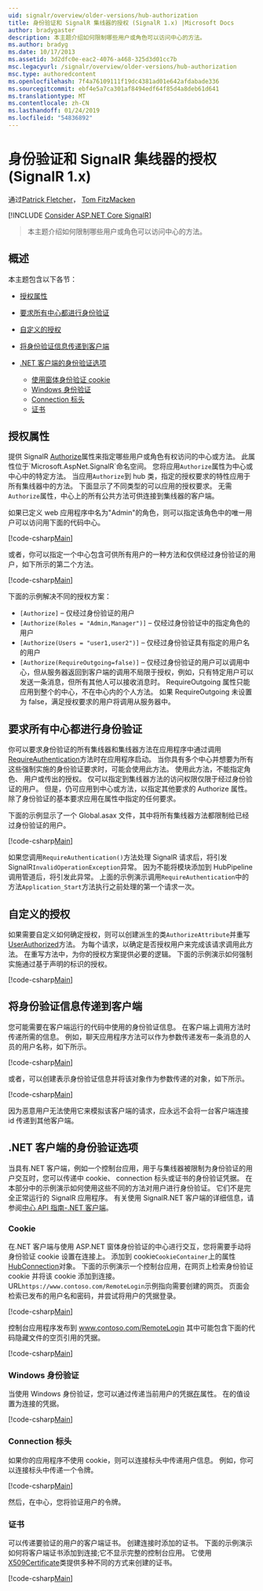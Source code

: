 ```yaml
---
uid: signalr/overview/older-versions/hub-authorization
title: 身份验证和 SignalR 集线器的授权 (SignalR 1.x) |Microsoft Docs
author: bradygaster
description: 本主题介绍如何限制哪些用户或角色可以访问中心的方法。
ms.author: bradyg
ms.date: 10/17/2013
ms.assetid: 3d2dfc0e-eac2-4076-a468-325d3d01cc7b
msc.legacyurl: /signalr/overview/older-versions/hub-authorization
msc.type: authoredcontent
ms.openlocfilehash: 7f4a76109111f19dc4381ad01e642afdabade336
ms.sourcegitcommit: ebf4e5a7ca301af8494edf64f85d4a8deb61d641
ms.translationtype: MT
ms.contentlocale: zh-CN
ms.lasthandoff: 01/24/2019
ms.locfileid: "54836892"
---
```

<a name="authentication-and-authorization-for-signalr-hubs-signalr-1x"></a>身份验证和 SignalR 集线器的授权 (SignalR 1.x)
====================
通过[Patrick Fletcher](https://github.com/pfletcher)， [Tom FitzMacken](https://github.com/tfitzmac)

[!INCLUDE [Consider ASP.NET Core SignalR](~/includes/signalr/signalr-version-disambiguation.md)]

> 本主题介绍如何限制哪些用户或角色可以访问中心的方法。


## <a name="overview"></a>概述

本主题包含以下各节：

- [授权属性](#authorizeattribute)
- [要求所有中心都进行身份验证](#requireauth)
- [自定义的授权](#custom)
- [将身份验证信息传递到客户端](#passauth)
- [.NET 客户端的身份验证选项](#authoptions)

    - [使用窗体身份验证 cookie](#cookie)
    - [Windows 身份验证](#windows)
    - [Connection 标头](#header)
    - [证书](#certificate)

<a id="authorizeattribute"></a>

## <a name="authorize-attribute"></a>授权属性

提供 SignalR [Authorize](https://msdn.microsoft.com/library/microsoft.aspnet.signalr.authorizeattribute(v=vs.111).aspx)属性来指定哪些用户或角色有权访问的中心或方法。 此属性位于`Microsoft.AspNet.SignalR`命名空间。 您将应用`Authorize`属性为中心或中心中的特定方法。 当应用`Authorize`到 hub 类，指定的授权要求的特性应用于所有集线器中的方法。 下面显示了不同类型的可以应用的授权要求。 无需`Authorize`属性，中心上的所有公共方法可供连接到集线器的客户端。

如果已定义 web 应用程序中名为"Admin"的角色，则可以指定该角色中的唯一用户可以访问用下面的代码中心。

[!code-csharp[Main](hub-authorization/samples/sample1.cs)]

或者，你可以指定一个中心包含可供所有用户的一种方法和仅供经过身份验证的用户，如下所示的第二个方法。

[!code-csharp[Main](hub-authorization/samples/sample2.cs)]

下面的示例解决不同的授权方案：

- `[Authorize]` – 仅经过身份验证的用户
- `[Authorize(Roles = "Admin,Manager")]` – 仅经过身份验证中的指定角色的用户
- `[Authorize(Users = "user1,user2")]` – 仅经过身份验证具有指定的用户名的用户
- `[Authorize(RequireOutgoing=false)]` – 仅经过身份验证的用户可以调用中心，但从服务器返回到客户端的调用不局限于授权，例如，只有特定用户可以发送一条消息，但所有其他人可以接收消息时。 RequireOutgoing 属性只能应用到整个的中心，不在中心内的个人方法。 如果 RequireOutgoing 未设置为 false，满足授权要求的用户将调用从服务器中。

<a id="requireauth"></a>

## <a name="require-authentication-for-all-hubs"></a>要求所有中心都进行身份验证

你可以要求身份验证的所有集线器和集线器方法在应用程序中通过调用[RequireAuthentication](https://msdn.microsoft.com/library/microsoft.aspnet.signalr.hubpipelineextensions.requireauthentication(v=vs.111).aspx)方法时在应用程序启动。 当你具有多个中心并想要为所有这些强制实施的身份验证要求时，可能会使用此方法。 使用此方法，不能指定角色、 用户或传出的授权。 仅可以指定到集线器方法的访问权限仅限于经过身份验证的用户。 但是，仍可应用到中心或方法，以指定其他要求的 Authorize 属性。 除了身份验证的基本要求应用在属性中指定的任何要求。

下面的示例显示了一个 Global.asax 文件，其中将所有集线器方法都限制给已经过身份验证的用户。

[!code-csharp[Main](hub-authorization/samples/sample3.cs)]

如果您调用`RequireAuthentication()`方法处理 SignalR 请求后，将引发 SignalR`InvalidOperationException`异常。 因为不能将模块添加到 HubPipeline 调用管道后，将引发此异常。 上面的示例演示调用`RequireAuthentication`中的方法`Application_Start`方法执行之前处理的第一个请求一次。

<a id="custom"></a>

## <a name="customized-authorization"></a>自定义的授权

如果需要自定义如何确定授权，则可以创建派生的类`AuthorizeAttribute`并重写[UserAuthorized](https://msdn.microsoft.com/library/microsoft.aspnet.signalr.authorizeattribute.userauthorized(v=vs.111).aspx)方法。 为每个请求，以确定是否授权用户来完成该请求调用此方法。 在重写方法中，为你的授权方案提供必要的逻辑。 下面的示例演示如何强制实施通过基于声明的标识的授权。

[!code-csharp[Main](hub-authorization/samples/sample4.cs)]

<a id="passauth"></a>

## <a name="pass-authentication-information-to-clients"></a>将身份验证信息传递到客户端

您可能需要在客户端运行的代码中使用的身份验证信息。 在客户端上调用方法时传递所需的信息。 例如，聊天应用程序方法可以作为参数传递发布一条消息的人员的用户名称，如下所示。

[!code-csharp[Main](hub-authorization/samples/sample5.cs)]

或者，可以创建表示身份验证信息并将该对象作为参数传递的对象，如下所示。

[!code-csharp[Main](hub-authorization/samples/sample6.cs)]

因为恶意用户无法使用它来模拟该客户端的请求，应永远不会将一台客户端连接 id 传递到其他客户端。

<a id="authoptions"></a>

## <a name="authentication-options-for-net-clients"></a>.NET 客户端的身份验证选项

当具有.NET 客户端，例如一个控制台应用，用于与集线器被限制为身份验证的用户交互时，您可以传递中 cookie、 connection 标头或证书的身份验证凭据。 在本部分中的示例演示如何使用这些不同的方法对用户进行身份验证。 它们不是完全正常运行的 SignalR 应用程序。 有关使用 SignalR.NET 客户端的详细信息，请参阅[中心 API 指南-.NET 客户端](../guide-to-the-api/hubs-api-guide-net-client.md)。

<a id="cookie"></a>

### <a name="cookie"></a>Cookie

在.NET 客户端与使用 ASP.NET 窗体身份验证的中心进行交互，您将需要手动将身份验证 cookie 设置在连接上。 添加到 cookie`CookieContainer`上的属性[HubConnection](https://msdn.microsoft.com/library/microsoft.aspnet.signalr.client.hubs.hubconnection(v=vs.111).aspx)对象。 下面的示例演示一个控制台应用，在网页上检索身份验证 cookie 并将该 cookie 添加到连接。 URL`https://www.contoso.com/RemoteLogin`示例指向需要创建的网页。 页面会检索已发布的用户名和密码，并尝试将用户的凭据登录。

[!code-csharp[Main](hub-authorization/samples/sample7.cs)]

控制台应用程序发布到 www.contoso.com/RemoteLogin 其中可能包含下面的代码隐藏文件的空页引用的凭据。

[!code-csharp[Main](hub-authorization/samples/sample8.cs)]

<a id="windows"></a>

### <a name="windows-authentication"></a>Windows 身份验证

当使用 Windows 身份验证，您可以通过传递当前用户的凭据[在](https://msdn.microsoft.com/library/system.net.credentialcache.defaultcredentials.aspx)属性。 在的值设置为连接的凭据。

[!code-csharp[Main](hub-authorization/samples/sample9.cs?highlight=6)]

<a id="header"></a>

### <a name="connection-header"></a>Connection 标头

如果你的应用程序不使用 cookie，则可以连接标头中传递用户信息。 例如，你可以连接标头中传递一个令牌。

[!code-csharp[Main](hub-authorization/samples/sample10.cs?highlight=6)]

然后，在中心，您将验证用户的令牌。

<a id="certificate"></a>

### <a name="certificate"></a>证书

可以传递要验证的用户的客户端证书。 创建连接时添加的证书。 下面的示例演示如何将客户端证书添加到连接;它不显示完整的控制台应用。 它使用[X509Certificate](https://msdn.microsoft.com/library/system.security.cryptography.x509certificates.x509certificate.aspx)类提供多种不同的方式来创建的证书。

[!code-csharp[Main](hub-authorization/samples/sample11.cs?highlight=6)]
